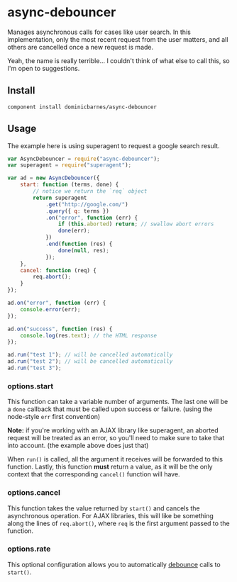 # async-debouncer

Manages asynchronous calls for cases like user search. In this implementation, only the most recent request from
the user matters, and all others are cancelled once a new request is made.

Yeah, the name is really terrible... I couldn't think of what else to call this, so I'm open to suggestions.


## Install

    component install dominicbarnes/async-debouncer


## Usage

The example here is using superagent to request a google search result.

```js
var AsyncDebouncer = require("async-debouncer");
var superagent = require("superagent");

var ad = new AsyncDebouncer({
    start: function (terms, done) {
        // notice we return the `req` object
        return superagent
            .get("http://google.com/")
            .query({ q: terms })
            .on("error", function (err) {
                if (this.aborted) return; // swallow abort errors
                done(err);
            })
            .end(function (res) {
                done(null, res);
            });
    },
    cancel: function (req) {
        req.abort();
    }
});

ad.on("error", function (err) {
    console.error(err);
});

ad.on("success", function (res) {
    console.log(res.text); // the HTML response
});

ad.run("test 1"); // will be cancelled automatically
ad.run("test 2"); // will be cancelled automatically
ad.run("test 3");
```

### options.start

This function can take a variable number of arguments. The last one will be a `done`
callback that must be called upon success or failure. (using the node-style `err`
first convention)

**Note:** if you're working with an AJAX library like superagent, an aborted request
will be treated as an error, so you'll need to make sure to take that into account.
(the example above does just that)

When `run()` is called, all the argument it receives will be forwarded to this function.
Lastly, this function **must** return a value, as it will be the only context that the
corresponding `cancel()` function will have.


### options.cancel

This function takes the value returned by `start()` and cancels the asynchronous operation.
For AJAX libraries, this will like be something along the lines of `req.abort()`, where `req`
is the first argument passed to the function.


### options.rate

This optional configuration allows you to automatically
[debounce](https://github.com/component/debounce) calls to `start()`.

